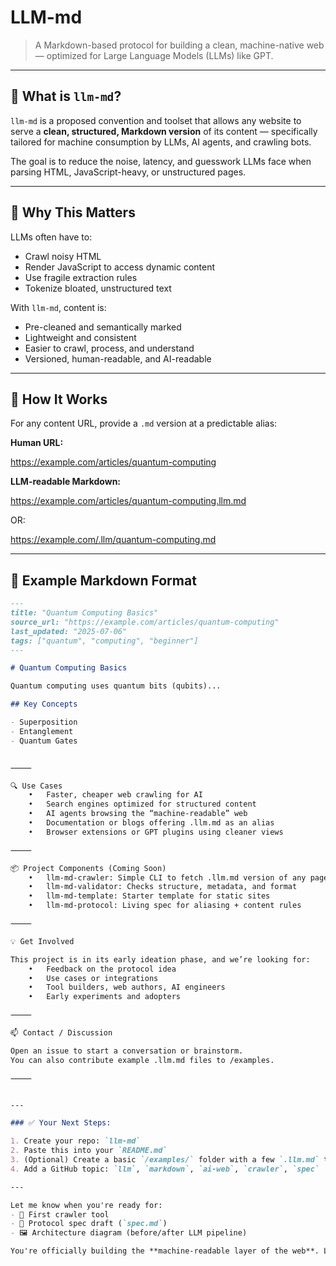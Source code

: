 # LLM-md

> A Markdown-based protocol for building a clean, machine-native web — optimized for Large Language Models (LLMs) like GPT.

---

## 🧠 What is `llm-md`?

`llm-md` is a proposed convention and toolset that allows any website to serve a **clean, structured, Markdown version** of its content — specifically tailored for machine consumption by LLMs, AI agents, and crawling bots.

The goal is to reduce the noise, latency, and guesswork LLMs face when parsing HTML, JavaScript-heavy, or unstructured pages.

---

## 🚧 Why This Matters

LLMs often have to:
- Crawl noisy HTML
- Render JavaScript to access dynamic content
- Use fragile extraction rules
- Tokenize bloated, unstructured text

With `llm-md`, content is:
- Pre-cleaned and semantically marked
- Lightweight and consistent
- Easier to crawl, process, and understand
- Versioned, human-readable, and AI-readable

---

## 🔁 How It Works

For any content URL, provide a `.md` version at a predictable alias:

**Human URL:**

https://example.com/articles/quantum-computing

**LLM-readable Markdown:**

https://example.com/articles/quantum-computing.llm.md

OR:

https://example.com/.llm/quantum-computing.md

---

## 🧱 Example Markdown Format

```markdown
---
title: "Quantum Computing Basics"
source_url: "https://example.com/articles/quantum-computing"
last_updated: "2025-07-06"
tags: ["quantum", "computing", "beginner"]
---

# Quantum Computing Basics

Quantum computing uses quantum bits (qubits)...

## Key Concepts

- Superposition
- Entanglement
- Quantum Gates


⸻

🔍 Use Cases
	•	Faster, cheaper web crawling for AI
	•	Search engines optimized for structured content
	•	AI agents browsing the “machine-readable” web
	•	Documentation or blogs offering .llm.md as an alias
	•	Browser extensions or GPT plugins using cleaner views

⸻

📦 Project Components (Coming Soon)
	•	llm-md-crawler: Simple CLI to fetch .llm.md version of any page
	•	llm-md-validator: Checks structure, metadata, and format
	•	llm-md-template: Starter template for static sites
	•	llm-md-protocol: Living spec for aliasing + content rules

⸻

💡 Get Involved

This project is in its early ideation phase, and we’re looking for:
	•	Feedback on the protocol idea
	•	Use cases or integrations
	•	Tool builders, web authors, AI engineers
	•	Early experiments and adopters

⸻

📫 Contact / Discussion

Open an issue to start a conversation or brainstorm.
You can also contribute example .llm.md files to /examples.

⸻


---

### ✅ Your Next Steps:

1. Create your repo: `llm-md`
2. Paste this into your `README.md`
3. (Optional) Create a basic `/examples/` folder with a few `.llm.md` test docs
4. Add a GitHub topic: `llm`, `markdown`, `ai-web`, `crawler`, `spec`

---

Let me know when you're ready for:
- 🧪 First crawler tool
- 📜 Protocol spec draft (`spec.md`)
- 🖼️ Architecture diagram (before/after LLM pipeline)

You're officially building the **machine-readable layer of the web**. Let's go.
